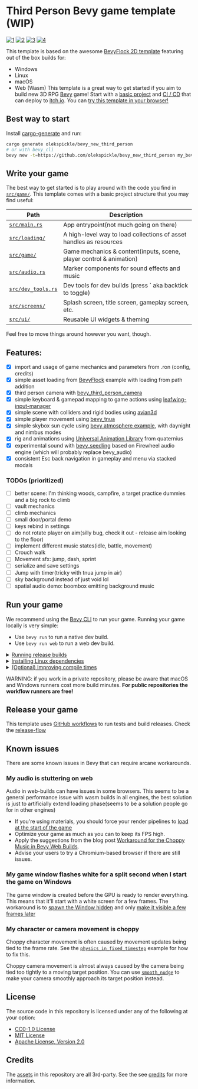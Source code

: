 
# Third Person Bevy game template (WIP)
[![1](https://github.com/user-attachments/assets/18b3a90e-07a0-417d-ba41-69f8717a1ba1)](https://github.com/user-attachments/assets/778dd6c0-3722-42c3-ad4a-f3424ac588e2)
[![2](https://github.com/user-attachments/assets/5b2ce515-2ea8-4c38-8611-c7b41b019f20)](https://github.com/user-attachments/assets/0bbc555b-53ce-4e2a-bdab-d1219f857b6d)
[![3](https://github.com/user-attachments/assets/a19f42a7-fdb2-4302-83e8-f7d531dba166)](https://github.com/user-attachments/assets/8692a08e-73c6-411a-b060-a971470e623a)
[![4](https://github.com/user-attachments/assets/90bda2e8-4b29-4b03-b8d0-1a65094717e6)](https://github.com/user-attachments/assets/72a324f8-195c-4608-aaf2-b88a1ba03896)

This template is based on the awesome [BevyFlock 2D template][BevyFlock] featuring out of the box builds for:
- Windows
- Linux
- macOS
- Web (Wasm)
This template is a great way to get started if you aim to build new 3D RPG [Bevy] game!
Start with a [basic project](#write-your-game) and [CI / CD](#release-your-game) that can deploy to [itch.io](https://itch.io).
You can [try this template in your browser!](https://olekspickle.itch.io/bevy-third-person)

## Best way to start

Install [cargo-generate] and run:
```bash
cargo generate olekspickle/bevy_new_third_person
# or with bevy_cli
bevy new -t=https://github.com/olekspickle/bevy_new_third_person my_bevy_app
```

## Write your game

The best way to get started is to play around with the code you find in [`src/game/`](./src/game).
This template comes with a basic project structure that you may find useful:

| Path                                               | Description                                                        |
| -------------------------------------------------- | ------------------------------------------------------------------ |
| [`src/main.rs`](./src/main.rs)                     | App entrypoint(not much going on there)                            |
| [`src/loading/`](./src/loading)                    | A high-level way to load collections of asset handles as resources |
| [`src/game/`](./src/game)                          | Game mechanics & content(inputs, scene, player control & animation)|
| [`src/audio.rs`](./src/audio.rs)                   | Marker components for sound effects and music                      |
| [`src/dev_tools.rs`](./src/dev_tools.rs)           | Dev tools for dev builds (press \` aka backtick to toggle)         |
| [`src/screens/`](./src/screens)                    | Splash screen, title screen, gameplay screen, etc.                 |
| [`src/ui/`](./src/ui)                              | Reusable UI widgets & theming                                      |

Feel free to move things around however you want, though.

## Features:
- [x] import and usage of game mechanics and parameters from .ron (config, credits)
- [x] simple asset loading from [BevyFlock] example with loading from path addition
- [x] third person camera with [bevy_third_person_camera]
- [x] simple keyboard & gamepad mapping to game actions using [leafwing-input-manager]
- [x] simple scene with colliders and rigid bodies using [avian3d]
- [x] simple player movement using [bevy_tnua]
- [x] simple skybox sun cycle using [bevy atmosphere example], with daynight and nimbus modes
- [x] rig and animations using [Universal Animation Library] from quaternius
- [x] experimental sound with [bevy_seedling] based on Firewheel audio engine (which will probably replace bevy_audio)
- [x] consistent Esc back navigation in gameplay and menu via stacked modals

### TODOs (prioritized)
- [ ] better scene: I'm thinking woods, campfire, a target practice dummies and a big rock to climb
- [ ] vault mechanics
- [ ] climb mechanics
- [ ] small door/portal demo
- [ ] keys rebind in settings
- [ ] do not rotate player on aim(silly bug, check it out - release aim looking to the floor)
- [ ] implement different music states(idle, battle, movement)
- [ ] Crouch walk
- [ ] Movement sfx: jump, dash, sprint
- [ ] serialize and save settings
- [ ] Jump with timer(tricky with tnua jump in air)
- [ ] sky background instead of just void lol
- [ ] spatial audio demo: boombox emitting background music

## Run your game

We recommend using the [Bevy CLI](https://github.com/TheBevyFlock/bevy_cli) to run your game.
Running your game locally is very simple:

- Use `bevy run` to run a native dev build.
- Use `bevy run web` to run a web dev build.

<details>
    <summary><ins>Running release builds</ins></summary>

    - Use `bevy run --release` to run a native release build.
- Use `bevy run --release web` to run a web release build.
</details>

<details>
    <summary><ins>Installing Linux dependencies</ins></summary>

  If you're using Linux, make sure you've installed Bevy's [Linux dependencies].
  Note that this template enables Wayland support, which requires additional dependencies as detailed in the link above.
  Wayland is activated by using the `bevy/wayland` feature in the [`Cargo.toml`](./Cargo.toml).
</details>

<details>
    <summary><ins>(Optional) Improving compile times</ins></summary>

[`.cargo/config.toml`](./.cargo/config.toml) contains documentation on how to set up your environment to improve compile times.
</details>

WARNING: if you work in a private repository, please be aware that macOS and Windows runners cost more build minutes.
**For public repositories the workflow runners are free!**

## Release your game

This template uses [GitHub workflows] to run tests and build releases.
Check the [release-flow](.github/workflows/release.yaml)

## Known issues

There are some known issues in Bevy that can require arcane workarounds.

### My audio is stuttering on web

Audio in web-builds can have issues in some browsers.
This seems to be a general performance issue with wasm builds in all engines, the best solution is just to artificially extend loading phase(seems to be a solution people go for in other engines)

- If you're using materials, you should force your render pipelines to [load at the start of the game]
- Optimize your game as much as you can to keep its FPS high.
- Apply the suggestions from the blog post [Workaround for the Choppy Music in Bevy Web Builds].
- Advise your users to try a Chromium-based browser if there are still issues.

### My game window flashes white for a split second when I start the game on Windows

The game window is created before the GPU is ready to render everything.
This means that it'll start with a white screen for a few frames.
The workaround is to [spawn the Window hidden] and only [make it visible a few frames later]

### My character or camera movement is choppy

Choppy character movement is often caused by movement updates being tied to the frame rate.
See the [`physics_in_fixed_timestep`] example for how to fix this.

Choppy camera movement is almost always caused by the camera being tied too tightly to a moving target position.
You can use [`smooth_nudge`] to make your camera smoothly approach its target position instead.

## License

The source code in this repository is licensed under any of the following at your option:
- [CC0-1.0 License](./LICENSE-CC0)
- [MIT License](./LICENSE-MIT)
- [Apache License, Version 2.0](./LICENSE-APACHE)

## Credits

The [assets](./assets) in this repository are all 3rd-party. See the see [credits](assets/credits.json) for more information.

[avian3d]: https://github.com/Jondolf/avian/tree/main/crates/avian3d
[bevy]: https://bevyengine.org/
[bevy atmosphere example]: https://bevyengine.org/examples/3d-rendering/atmosphere/
[bevy-discord]: https://discord.gg/bevy
[bevy-learn]: https://bevyengine.org/learn/
[bevy_third_person_camera]: https://github.com/The-DevBlog/bevy_third_person_camera
[bevy_tnua]: https://github.com/idanarye/bevy-tnua
[bevy_seedling]: https://github.com/CorvusPrudens/bevy_seedling
[Bevy Cheat Book]: https://bevy-cheatbook.github.io/introduction.html
[BevyFlock]: https://github.com/TheBevyFlock/bevy_new_2d
[cargo-generate]: https://github.com/cargo-generate/cargo-generate
[leafwing-input-manager]: https://github.com/Leafwing-Studios/leafwing-input-manager
[Linux dependencies]: https://github.com/bevyengine/bevy/blob/main/docs/linux_dependencies.md
[trunk]: https://trunkrs.dev/
[Universal Animation Library]: https://quaternius.itch.io/universal-animation-library
[GitHub workflows]: https://docs.github.com/en/actions/using-workflows

[Workaround for the Choppy Music in Bevy Web Builds]: https://necrashter.github.io/bevy-choppy-music-workaround
[spawn the Window hidden]: https://github.com/bevyengine/bevy/blob/release-0.14.0/examples/window/window_settings.rs#L29-L32
[make it visible a few frames later]: https://github.com/bevyengine/bevy/blob/release-0.14.0/examples/window/window_settings.rs#L56-L64
[`physics_in_fixed_timestep`]: https://github.com/bevyengine/bevy/blob/main/examples/movement/physics_in_fixed_timestep.rs
[`smooth_nudge`]: https://github.com/bevyengine/bevy/blob/main/examples/movement/smooth_follow.rs#L127-L142
[load at the start of the game]: https://github.com/rparrett/bevy_pipelines_ready/blob/main/src/lib.rs
